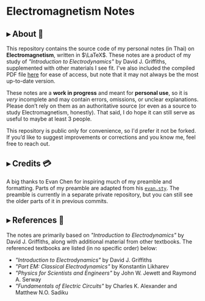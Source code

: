 # Electromagnetism Notes

## ▸ About 📖

This repository contains the source code of my personal notes (in Thai) on **Electromagnetism**, written in $\LaTeX$. These notes are a product of my study of *"Introduction to Electrodynamics"* by David J. Griffiths, supplemented with other materials I see fit. I've also included the compiled PDF file [here](main.pdf) for ease of access, but note that it may not always be the most up-to-date version.

These notes are a **work in progress** and meant for **personal use**, so it is *very* incomplete and may contain errors, omissions, or unclear explanations. Please don’t rely on them as an authoritative source (or even as a source to study Electromagnetism, honestly). That said, I do hope it can still serve as useful to maybe at least 3 people.

This repository is public only for convenience, so I'd prefer it not be forked. If you’d like to suggest improvements or corrections and you know me, feel free to reach out.

## ▸ Credits 💳

A big thanks to Evan Chen for inspiring much of my preamble and formatting. Parts of my preamble are adapted from his [`evan.sty`](https://github.com/vEnhance/dotfiles/blob/main/texmf/tex/latex/evan/evan.sty). The preamble is currently in a separate private repository, but you can still see the older parts of it in previous commits.

## ▸ References 🔎

The notes are primarily based on *"Introduction to Electrodynamics"* by David J. Griffiths, along with additional material from other textbooks. The referenced textbooks are listed (in no specific order) below:
- *"Introduction to Electrodynamics"* by David J. Griffiths
- *"Part EM: Classical Electrodynamics"* by Konstantin Likharev
- *"Physics for Scientists and Engineers"* by John W. Jewett and Raymond A. Serway
- *"Fundamentals of Electric Circuits"* by Charles K. Alexander and Matthew N.O. Sadiku
